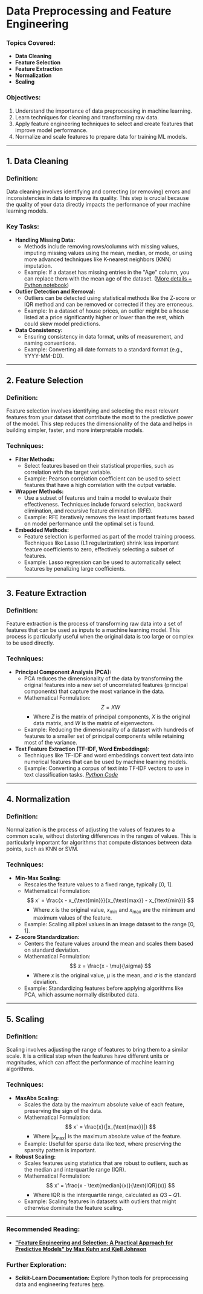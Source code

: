 # Data Preprocessing and Feature Engineering

### Topics Covered:
- **Data Cleaning**
- **Feature Selection**
- **Feature Extraction**
- **Normalization**
- **Scaling**

### Objectives:
1. Understand the importance of data preprocessing in machine learning.
2. Learn techniques for cleaning and transforming raw data.
3. Apply feature engineering techniques to select and create features that improve model performance.
4. Normalize and scale features to prepare data for training ML models.

---

## 1. Data Cleaning

### Definition:
Data cleaning involves identifying and correcting (or removing) errors and inconsistencies in data to improve its quality. This step is crucial because the quality of your data directly impacts the performance of your machine learning models.

### Key Tasks:
- **Handling Missing Data:** 
  - Methods include removing rows/columns with missing values, imputing missing values using the mean, median, or mode, or using more advanced techniques like K-nearest neighbors (KNN) imputation.
  - Example: If a dataset has missing entries in the "Age" column, you can replace them with the mean age of the dataset. ([More details + Python  notebook](https://github.com/Naviden/Data-Quality-Issues/blob/main/Missing%20data.ipynb))
- **Outlier Detection and Removal:**
  - Outliers can be detected using statistical methods like the Z-score or IQR method and can be removed or corrected if they are erroneous.
  - Example: In a dataset of house prices, an outlier might be a house listed at a price significantly higher or lower than the rest, which could skew model predictions.
- **Data Consistency:**
  - Ensuring consistency in data format, units of measurement, and naming conventions.
  - Example: Converting all date formats to a standard format (e.g., YYYY-MM-DD).

---

## 2. Feature Selection

### Definition:
Feature selection involves identifying and selecting the most relevant features from your dataset that contribute the most to the predictive power of the model. This step reduces the dimensionality of the data and helps in building simpler, faster, and more interpretable models.

### Techniques:
- **Filter Methods:**
  - Select features based on their statistical properties, such as correlation with the target variable.
  - Example: Pearson correlation coefficient can be used to select features that have a high correlation with the output variable.
- **Wrapper Methods:**
  - Use a subset of features and train a model to evaluate their effectiveness. Techniques include forward selection, backward elimination, and recursive feature elimination (RFE).
  - Example: RFE iteratively removes the least important features based on model performance until the optimal set is found.
- **Embedded Methods:**
  - Feature selection is performed as part of the model training process. Techniques like Lasso (L1 regularization) shrink less important feature coefficients to zero, effectively selecting a subset of features.
  - Example: Lasso regression can be used to automatically select features by penalizing large coefficients.

---

## 3. Feature Extraction

### Definition:
Feature extraction is the process of transforming raw data into a set of features that can be used as inputs to a machine learning model. This process is particularly useful when the original data is too large or complex to be used directly.

### Techniques:
- **Principal Component Analysis (PCA):**
  - PCA reduces the dimensionality of the data by transforming the original features into a new set of uncorrelated features (principal components) that capture the most variance in the data.
  - Mathematical Formulation:
      $$ Z = XW $$
    - Where $Z$ is the matrix of principal components, $X$ is the original data matrix, and $W$ is the matrix of eigenvectors.
  - Example: Reducing the dimensionality of a dataset with hundreds of features to a smaller set of principal components while retaining most of the variance.
- **Text Feature Extraction (TF-IDF, Word Embeddings):**
  - Techniques like TF-IDF and word embeddings convert text data into numerical features that can be used by machine learning models.
  - Example: Converting a corpus of text into TF-IDF vectors to use in text classification tasks.
_[Python Code](https://github.com/Naviden/AI-and-Big-Data-Course/blob/main/Python%20Code/sklearn_PCA.py)_
---

## 4. Normalization

### Definition:
Normalization is the process of adjusting the values of features to a common scale, without distorting differences in the ranges of values. This is particularly important for algorithms that compute distances between data points, such as KNN or SVM.

### Techniques:
- **Min-Max Scaling:**
  - Rescales the feature values to a fixed range, typically [0, 1].
  - Mathematical Formulation:
      $$ x' = \frac{x - x_{\text{min}}}{x_{\text{max}} - x_{\text{min}}} $$
    - Where $x$ is the original value, $x_{\text{min}}$ and $x_{\text{max}}$ are the minimum and maximum values of the feature.
  - Example: Scaling all pixel values in an image dataset to the range [0, 1].
- **Z-score Standardization:**
  - Centers the feature values around the mean and scales them based on standard deviation.
  - Mathematical Formulation:
      $$ z = \frac{x - \mu}{\sigma} $$
    - Where $x$ is the original value, $\mu$ is the mean, and $\sigma$ is the standard deviation.
  - Example: Standardizing features before applying algorithms like PCA, which assume normally distributed data.

---

## 5. Scaling

### Definition:
Scaling involves adjusting the range of features to bring them to a similar scale. It is a critical step when the features have different units or magnitudes, which can affect the performance of machine learning algorithms.

### Techniques:
- **MaxAbs Scaling:**
  - Scales the data by the maximum absolute value of each feature, preserving the sign of the data.
  - Mathematical Formulation:
      $$ x' = \frac{x}{|x_{\text{max}}|} $$
    - Where $|x_{\text{max}}|$ is the maximum absolute value of the feature.
  - Example: Useful for sparse data like text, where preserving the sparsity pattern is important.
- **Robust Scaling:**
  - Scales features using statistics that are robust to outliers, such as the median and interquartile range (IQR).
  - Mathematical Formulation:
      $$ x' = \frac{x - \text{median}(x)}{\text{IQR}(x)} $$
    - Where IQR is the interquartile range, calculated as $Q3 - Q1$.
  - Example: Scaling features in datasets with outliers that might otherwise dominate the feature scaling.

---

### Recommended Reading:
- **["Feature Engineering and Selection: A Practical Approach for Predictive Models" by Max Kuhn and Kjell Johnson](http://www.feat.engineering/)**


### Further Exploration:
- **Scikit-Learn Documentation:** Explore Python tools for preprocessing data and engineering features [here](https://scikit-learn.org/stable/modules/preprocessing.html).